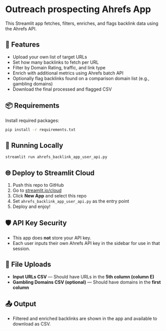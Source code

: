 # Outreach prospecting Ahrefs App

This Streamlit app fetches, filters, enriches, and flags backlink data using the Ahrefs API.

## 🔧 Features

- Upload your own list of target URLs
- Set how many backlinks to fetch per URL
- Filter by Domain Rating, traffic, and link type
- Enrich with additional metrics using Ahrefs batch API
- Optionally flag backlinks found on a comparison domain list (e.g., gambling domains)
- Download the final processed and flagged CSV

## 📦 Requirements

Install required packages:

```bash
pip install -r requirements.txt
```

## 🚀 Running Locally

```bash
streamlit run ahrefs_backlink_app_user_api.py
```

## 🌐 Deploy to Streamlit Cloud

1. Push this repo to GitHub
2. Go to [streamlit.io/cloud](https://streamlit.io/cloud)
3. Click **New App** and select this repo
4. Set `ahrefs_backlink_app_user_api.py` as the entry point
5. Deploy and enjoy!

## 🛡️ API Key Security

- This app does **not** store your API key.
- Each user inputs their own Ahrefs API key in the sidebar for use in that session.

## 📁 File Uploads

- **Input URLs CSV** — Should have URLs in the **5th column (column E)**
- **Gambling Domains CSV (optional)** — Should have domains in the **first column**

## 📤 Output

- Filtered and enriched backlinks are shown in the app and available to download as CSV.
